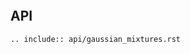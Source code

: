 <!-- <img src="_static/image.png" style="max-width: 60%; display:block; margin:auto; background: transparent;"> -->

```{include} ../../Readme.md
```

## API

```{eval-rst}
.. include:: api/gaussian_mixtures.rst
```
